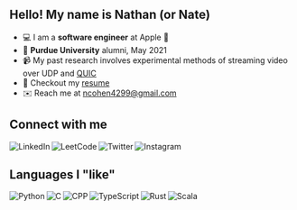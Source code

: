 ## Hello! My name is Nathan (or Nate)

- 💻 I am a **software engineer** at Apple 🍎
- 🚂 **Purdue University** alumni, May 2021
- 📹 My past research involves experimental methods of streaming video over UDP and [QUIC](https://www.chromium.org/quic)
- 📄 Checkout my [resume](https://najaco.github.io/najaco/resume_cohen.pdf)
- ✉️ Reach me at [ncohen4299@gmail.com](mailto:ncohen4299@gmail.com)

## Connect with me

[<img align="left" alt="LinkedIn" src="https://img.shields.io/badge/linkedin-%230077B5.svg?&style=for-the-badge&logo=linkedin&logoColor=white" />][linkedin]

[<img align="left" alt="LeetCode" src="https://img.shields.io/badge/-LeetCode-FFA116?style=for-the-badge&logo=LeetCode&logoColor=black" />][leetcode]

[<img align="left" alt="Twitter" src="https://img.shields.io/badge/twitter-%231DA1F2.svg?&style=for-the-badge&logo=twitter&logoColor=white" />][twitter]

[<img align="left" alt="Instagram" src="https://img.shields.io/badge/instagram-%23E4405F.svg?&style=for-the-badge&logo=instagram&logoColor=white" />][instagram]

[linkedin]: https://www.linkedin.com/in/nathancohen99/
[leetcode]: https://leetcode.com/nathancohen/
[twitter]: https://twitter.com/nathancohen99
[instagram]: https://www.instagram.com/nathan.cohen4299/

<br />

## Languages I "like"

<img align="left" alt="Python" src="https://img.shields.io/badge/Python-3776AB?style=for-the-badge&logo=python&logoColor=white" />
<img align="left" alt="C" src="https://img.shields.io/badge/C-00599C?style=for-the-badge&logo=c&logoColor=white" />
<img align="left" alt="CPP" src="https://img.shields.io/badge/C%2B%2B-00599C?style=for-the-badge&logo=c%2B%2B&logoColor=white" />
<img align="left" alt="TypeScript" src="https://img.shields.io/badge/TypeScript-007ACC?style=for-the-badge&logo=typescript&logoColor=white" />
<img align="left" alt="Rust" src="https://img.shields.io/badge/Rust-000000?style=for-the-badge&logo=rust&logoColor=white" />
<img align="left" alt="Scala" src="https://img.shields.io/badge/Scala-DC322F?style=for-the-badge&logo=scala&logoColor=white" />
